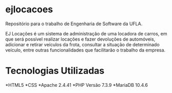 # ejlocacoes
Repositório para o trabalho de Engenharia de Software da UFLA.

EJ Locações é um sistema de administração de uma locadora de carros, em que será possível realizar locações e fazer devoluções de automóveis, adicionar e retirar veículos da frota, consultar a situação de determinado veículo, entre outras funcionalidades que facilitarão o trabalho da empresa.


# Tecnologias Utilizadas
*HTML5
*CSS
*Apache 2.4.41
*PHP Versão 7.3.9
*MariaDB 10.4.6

